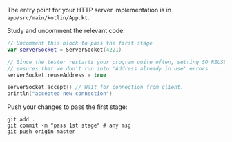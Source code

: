 The entry point for your HTTP server implementation is in `app/src/main/kotlin/App.kt`.

Study and uncomment the relevant code: 

```kotlin
// Uncomment this block to pass the first stage
var serverSocket = ServerSocket(4221)

// Since the tester restarts your program quite often, setting SO_REUSEADDR
// ensures that we don't run into 'Address already in use' errors
serverSocket.reuseAddress = true

serverSocket.accept() // Wait for connection from client.
println("accepted new connection")
```

Push your changes to pass the first stage:

```
git add .
git commit -m "pass 1st stage" # any msg
git push origin master
```
